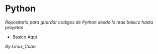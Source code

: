 # Python

_Repositorio para guardar codigos de Python desde lo mas basico hasta proyetos_

* Basico [Aqui](./Basico)

_By_:*Linux_Cuba*
